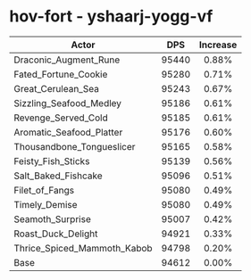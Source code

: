 # hov-fort - yshaarj-yogg-vf
| Actor | DPS | Increase |
|---|:---:|:---:|
|Draconic_Augment_Rune|95440|0.88%|
|Fated_Fortune_Cookie|95280|0.71%|
|Great_Cerulean_Sea|95243|0.67%|
|Sizzling_Seafood_Medley|95186|0.61%|
|Revenge_Served_Cold|95185|0.61%|
|Aromatic_Seafood_Platter|95176|0.60%|
|Thousandbone_Tongueslicer|95165|0.58%|
|Feisty_Fish_Sticks|95139|0.56%|
|Salt_Baked_Fishcake|95096|0.51%|
|Filet_of_Fangs|95080|0.49%|
|Timely_Demise|95080|0.49%|
|Seamoth_Surprise|95007|0.42%|
|Roast_Duck_Delight|94921|0.33%|
|Thrice_Spiced_Mammoth_Kabob|94798|0.20%|
|Base|94612|0.00%|
